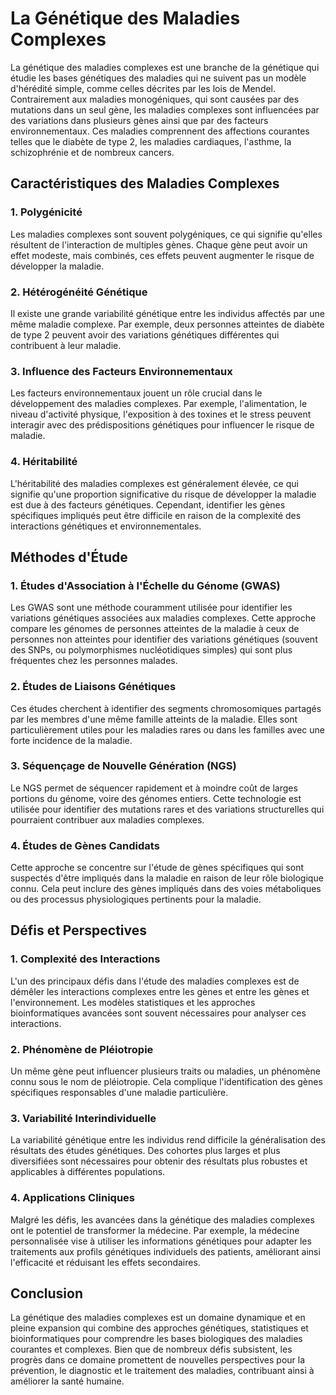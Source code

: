 # La Génétique des Maladies Complexes

La génétique des maladies complexes est une branche de la génétique qui étudie les bases génétiques des maladies qui ne suivent pas un modèle d'hérédité simple, comme celles décrites par les lois de Mendel. Contrairement aux maladies monogéniques, qui sont causées par des mutations dans un seul gène, les maladies complexes sont influencées par des variations dans plusieurs gènes ainsi que par des facteurs environnementaux. Ces maladies comprennent des affections courantes telles que le diabète de type 2, les maladies cardiaques, l'asthme, la schizophrénie et de nombreux cancers.

## Caractéristiques des Maladies Complexes

### 1. **Polygénicité**
Les maladies complexes sont souvent polygéniques, ce qui signifie qu'elles résultent de l'interaction de multiples gènes. Chaque gène peut avoir un effet modeste, mais combinés, ces effets peuvent augmenter le risque de développer la maladie.

### 2. **Hétérogénéité Génétique**
Il existe une grande variabilité génétique entre les individus affectés par une même maladie complexe. Par exemple, deux personnes atteintes de diabète de type 2 peuvent avoir des variations génétiques différentes qui contribuent à leur maladie.

### 3. **Influence des Facteurs Environnementaux**
Les facteurs environnementaux jouent un rôle crucial dans le développement des maladies complexes. Par exemple, l'alimentation, le niveau d'activité physique, l'exposition à des toxines et le stress peuvent interagir avec des prédispositions génétiques pour influencer le risque de maladie.

### 4. **Héritabilité**
L'héritabilité des maladies complexes est généralement élevée, ce qui signifie qu'une proportion significative du risque de développer la maladie est due à des facteurs génétiques. Cependant, identifier les gènes spécifiques impliqués peut être difficile en raison de la complexité des interactions génétiques et environnementales.

## Méthodes d'Étude

### 1. **Études d'Association à l'Échelle du Génome (GWAS)**
Les GWAS sont une méthode couramment utilisée pour identifier les variations génétiques associées aux maladies complexes. Cette approche compare les génomes de personnes atteintes de la maladie à ceux de personnes non atteintes pour identifier des variations génétiques (souvent des SNPs, ou polymorphismes nucléotidiques simples) qui sont plus fréquentes chez les personnes malades.

### 2. **Études de Liaisons Génétiques**
Ces études cherchent à identifier des segments chromosomiques partagés par les membres d'une même famille atteints de la maladie. Elles sont particulièrement utiles pour les maladies rares ou dans les familles avec une forte incidence de la maladie.

### 3. **Séquençage de Nouvelle Génération (NGS)**
Le NGS permet de séquencer rapidement et à moindre coût de larges portions du génome, voire des génomes entiers. Cette technologie est utilisée pour identifier des mutations rares et des variations structurelles qui pourraient contribuer aux maladies complexes.

### 4. **Études de Gènes Candidats**
Cette approche se concentre sur l'étude de gènes spécifiques qui sont suspectés d'être impliqués dans la maladie en raison de leur rôle biologique connu. Cela peut inclure des gènes impliqués dans des voies métaboliques ou des processus physiologiques pertinents pour la maladie.

## Défis et Perspectives

### 1. **Complexité des Interactions**
L'un des principaux défis dans l'étude des maladies complexes est de démêler les interactions complexes entre les gènes et entre les gènes et l'environnement. Les modèles statistiques et les approches bioinformatiques avancées sont souvent nécessaires pour analyser ces interactions.

### 2. **Phénomène de Pléiotropie**
Un même gène peut influencer plusieurs traits ou maladies, un phénomène connu sous le nom de pléiotropie. Cela complique l'identification des gènes spécifiques responsables d'une maladie particulière.

### 3. **Variabilité Interindividuelle**
La variabilité génétique entre les individus rend difficile la généralisation des résultats des études génétiques. Des cohortes plus larges et plus diversifiées sont nécessaires pour obtenir des résultats plus robustes et applicables à différentes populations.

### 4. **Applications Cliniques**
Malgré les défis, les avancées dans la génétique des maladies complexes ont le potentiel de transformer la médecine. Par exemple, la médecine personnalisée vise à utiliser les informations génétiques pour adapter les traitements aux profils génétiques individuels des patients, améliorant ainsi l'efficacité et réduisant les effets secondaires.

## Conclusion

La génétique des maladies complexes est un domaine dynamique et en pleine expansion qui combine des approches génétiques, statistiques et bioinformatiques pour comprendre les bases biologiques des maladies courantes et complexes. Bien que de nombreux défis subsistent, les progrès dans ce domaine promettent de nouvelles perspectives pour la prévention, le diagnostic et le traitement des maladies, contribuant ainsi à améliorer la santé humaine.